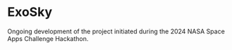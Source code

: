 # ExoSky
Ongoing development of the project initiated during the 2024 NASA Space Apps Challenge Hackathon.
